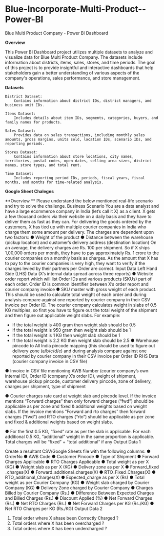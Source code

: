 # Blue-Incorporate-Multi-Product--Power-BI
Blue Multi Product Company - Power BI Dashboard

**Overview**

This Power BI Dashboard project utilizes multiple datasets to analyze and visualize data for Blue Multi Product Company. The datasets include information about districts, items, sales, stores, and time periods. The goal of this project is to provide insightful and interactive dashboards that help stakeholders gain a better understanding of various aspects of the company's operations, sales performance, and store management.

**Datasets**

    District Dataset:
        Contains information about district IDs, district managers, and business unit IDs.

    Items Dataset:
        Includes details about item IDs, segments, categories, buyers, and family names for products.

    Sales Dataset:
        Provides data on sales transactions, including monthly sales amounts, gross margins, units sold, location IDs, scenario IDs, and reporting periods.

    Stores Dataset:
        Contains information about store locations, city names, territories, postal codes, open dates, selling area sizes, district names, store types, and total rent.

    Time Dataset:
        Includes reporting period IDs, periods, fiscal years, fiscal months, and months for time-related analysis.


**Google Sheet Chaleges**


**Overview **
Please understand the below mentioned real-life scenario and try to solve the challenge. 
Business Scenario 
You are a data analyst and have a large ecommerce company in India (let’s call it X) as a client. X gets a few thousand orders via their website on a daily basis and they have to deliver them as fast as they can. For delivering the goods ordered by the customers, X has tied up with multiple courier companies in India who charge them some amount per delivery. 
The charges are dependent upon two factors: 
● Weight of the product 
● Distance between the warehouse (pickup location) and customer’s delivery address (destination location) 
On an average, the delivery charges are Rs. 100 per shipment. So if X ships 1,00,000 orders per month, they have to pay approximately Rs. 1 crore to the courier companies on a monthly basis as charges. 
As the amount that X has to pay to the courier companies is very high, they want to verify if the charges levied by their partners per Order are correct. 
Input Data 
Left Hand Side (LHS) Data (X’s internal data spread across three reports) 
●  Website order report which will list Order IDs and various products (SKUs) part of each order. Order ID is common identifier between X’s order report and courier company invoice 
●  SKU master with gross weight of each product. This should be used to calculate total weight of each order and during analysis compare against one reported by courier company in their CSV invoice per Order ID. The courier company calculates weight in slabs of 0.5 KG multiples, so first you have to figure out the total weight of the shipment and then figure out applicable weight slabs. 
For example: 
- If the total weight is 400 gram then weight slab should be 0.5 
- If the total weight is 950 gram then weight slab should be 1 
- If the total weight is 1 KG then weight slab should be 1 
- If the total weight is 2.2 KG then weight slab should be 2.5 
●	Warehouse pincode to All India pincode mapping (this should be used to figure out delivery zone (a/b/c/d/e) and during analysis compare against one reported by courier company in their CSV invoice per Order ID 
RHS Data (courier company invoice in CSV file) 

●   Invoice in CSV file mentioning AWB Number (courier company’s own internal ID), Order ID (company X’s order ID), weight of shipment, warehouse pickup pincode, customer delivery pincode, zone of delivery, charges per shipment, type of shipment 

●   Courier charges rate card at weight slab and pincode level. If the invoice mentions “Forward charges” then only forward charges (“fwd”) should be applicable as per zone and fixed & additional weights based on weight slabs. If the invoice mentions “Forward and rto charges” then forward charges (“fwd”) and RTO charges (“rto”) should be applicable as per zone and fixed & additional weights based on weight slabs. 

●   For the first 0.5 KG, “fixed” rate as per the slab is applicable. For each additional 0.5 KG, “additional” weight in the same proportion is applicable. Total charges will be “fixed” + “total additional” if any 
Output Data 1 

Create a resultant CSV/Google Sheets file with the following columns: 
●	OrderNo
●	AWB Code
●	Customer Pincode
●	Type of Shipment
●	Forward Charges Applicable
●	RTO Charges Applicable
●	Total weight as per X (KG)
●	Weight slab as per X (KG)
●	Delivery zone as per X
●	Forward_fixed _charges(X)
●	Forward_additional_charges(X)
●	RTO_Fixed_Charges(X)
●	RTO_additional_Charges(X)
●	Expected_charge as per X (Rs)
●	Total weight as per Courier Company (KG)
●	Weight slab charged by Courier Company (KG)
●	Delivery Zone charged by Courier Company
●	Charges Billed by Courier Company (Rs.) 
●	Difference Between Expected Charges and Billed Charges (Rs.)
●	Discount Applied (%)
●	Net Forward Charges (Rs.)
●	Net RTO Charges (Rs.)
●	Net Forward Charges per KG (Rs./KG)
●	Net RTO Charges per KG (Rs./KG)
Output Data 2 
1. Total order where X ahase been Correctly Charged ?
2. Total orders where X has been overcharged ?
3. Total orders where X has been undercharged ?

